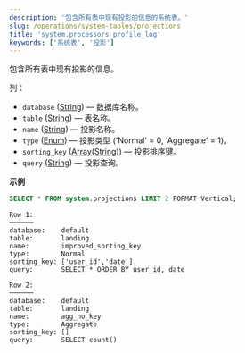 ```yaml
---
description: '包含所有表中现有投影的信息的系统表。'
slug: /operations/system-tables/projections
title: 'system.processors_profile_log'
keywords: ['系统表', '投影']
---
```


包含所有表中现有投影的信息。

列：

- `database` ([String](../../sql-reference/data-types/string.md)) — 数据库名称。
- `table` ([String](../../sql-reference/data-types/string.md)) — 表名称。
- `name` ([String](../../sql-reference/data-types/string.md)) — 投影名称。
- `type` ([Enum](../../sql-reference/data-types/enum.md)) — 投影类型 ('Normal' = 0, 'Aggregate' = 1)。
- `sorting_key` ([Array(String)](../../sql-reference/data-types/array.md)) — 投影排序键。
- `query` ([String](../../sql-reference/data-types/string.md)) — 投影查询。

**示例**

```sql
SELECT * FROM system.projections LIMIT 2 FORMAT Vertical;
```

```text
Row 1:
──────
database:    default
table:       landing
name:        improved_sorting_key
type:        Normal
sorting_key: ['user_id','date']
query:       SELECT * ORDER BY user_id, date

Row 2:
──────
database:    default
table:       landing
name:        agg_no_key
type:        Aggregate
sorting_key: []
query:       SELECT count()
```
